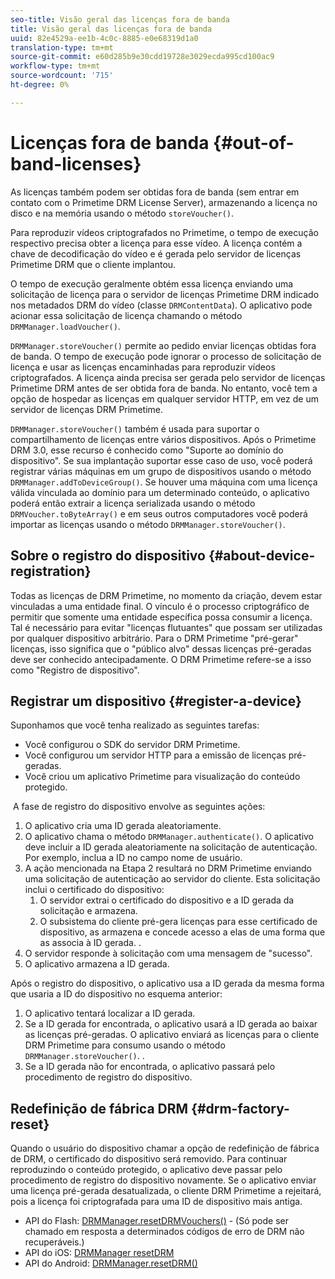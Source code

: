 ```yaml
---
seo-title: Visão geral das licenças fora de banda
title: Visão geral das licenças fora de banda
uuid: 82e4529a-ee1b-4c0c-8885-e0e68319d1a0
translation-type: tm+mt
source-git-commit: e60d285b9e30cdd19728e3029ecda995cd100ac9
workflow-type: tm+mt
source-wordcount: '715'
ht-degree: 0%

---
```



# Licenças fora de banda {#out-of-band-licenses}

As licenças também podem ser obtidas fora de banda (sem entrar em contato com o Primetime DRM License Server), armazenando a licença no disco e na memória usando o método `storeVoucher()`.

Para reproduzir vídeos criptografados no Primetime, o tempo de execução respectivo precisa obter a licença para esse vídeo. A licença contém a chave de decodificação do vídeo e é gerada pelo servidor de licenças Primetime DRM que o cliente implantou.

O tempo de execução geralmente obtém essa licença enviando uma solicitação de licença para o servidor de licenças Primetime DRM indicado nos metadados DRM do vídeo (classe `DRMContentData`). O aplicativo pode acionar essa solicitação de licença chamando o método `DRMManager.loadVoucher()`.

`DRMManager.storeVoucher()` permite ao pedido enviar licenças obtidas fora de banda. O tempo de execução pode ignorar o processo de solicitação de licença e usar as licenças encaminhadas para reproduzir vídeos criptografados. A licença ainda precisa ser gerada pelo servidor de licenças Primetime DRM antes de ser obtida fora de banda. No entanto, você tem a opção de hospedar as licenças em qualquer servidor HTTP, em vez de um servidor de licenças DRM Primetime.

`DRMManager.storeVoucher()` também é usada para suportar o compartilhamento de licenças entre vários dispositivos. Após o Primetime DRM 3.0, esse recurso é conhecido como &quot;Suporte ao domínio do dispositivo&quot;. Se sua implantação suportar esse caso de uso, você poderá registrar várias máquinas em um grupo de dispositivos usando o método `DRMManager.addToDeviceGroup()`. Se houver uma máquina com uma licença válida vinculada ao domínio para um determinado conteúdo, o aplicativo poderá então extrair a licença serializada usando o método `DRMVoucher.toByteArray()` e em seus outros computadores você poderá importar as licenças usando o método `DRMManager.storeVoucher()`.

## Sobre o registro do dispositivo {#about-device-registration}

Todas as licenças de DRM Primetime, no momento da criação, devem estar vinculadas a uma entidade final. O vínculo é o processo criptográfico de permitir que somente uma entidade específica possa consumir a licença. Tal é necessário para evitar &quot;licenças flutuantes&quot; que possam ser utilizadas por qualquer dispositivo arbitrário. Para o DRM Primetime &quot;pré-gerar&quot; licenças, isso significa que o &quot;público alvo&quot; dessas licenças pré-geradas deve ser conhecido antecipadamente. O DRM Primetime refere-se a isso como &quot;Registro de dispositivo&quot;.

## Registrar um dispositivo {#register-a-device}

Suponhamos que você tenha realizado as seguintes tarefas:

* Você configurou o SDK do servidor DRM Primetime.
* Você configurou um servidor HTTP para a emissão de licenças pré-geradas.
* Você criou um aplicativo Primetime para visualização do conteúdo protegido.

 A fase de registro do dispositivo envolve as seguintes ações:

1. O aplicativo cria uma ID gerada aleatoriamente.
1. O aplicativo chama o método `DRMManager.authenticate()`. O aplicativo deve incluir a ID gerada aleatoriamente na solicitação de autenticação. Por exemplo, inclua a ID no campo nome de usuário.
1. A ação mencionada na Etapa 2 resultará no DRM Primetime enviando uma solicitação de autenticação ao servidor do cliente. Esta solicitação inclui o certificado do dispositivo:
   1. O servidor extrai o certificado do dispositivo e a ID gerada da solicitação e armazena.
   1. O subsistema do cliente pré-gera licenças para esse certificado de dispositivo, as armazena e concede acesso a elas de uma forma que as associa à ID gerada. .
1. O servidor responde à solicitação com uma mensagem de &quot;sucesso&quot;.
1. O aplicativo armazena a ID gerada.

Após o registro do dispositivo, o aplicativo usa a ID gerada da mesma forma que usaria a ID do dispositivo no esquema anterior:
1. O aplicativo tentará localizar a ID gerada.
1. Se a ID gerada for encontrada, o aplicativo usará a ID gerada ao baixar as licenças pré-geradas. O aplicativo enviará as licenças para o cliente DRM Primetime para consumo usando o método `DRMManager.storeVoucher()`. .
1. Se a ID gerada não for encontrada, o aplicativo passará pelo procedimento de registro do dispositivo.

## Redefinição de fábrica DRM {#drm-factory-reset}

Quando o usuário do dispositivo chamar a opção de redefinição de fábrica de DRM, o certificado do dispositivo será removido. Para continuar reproduzindo o conteúdo protegido, o aplicativo deve passar pelo procedimento de registro do dispositivo novamente. Se o aplicativo enviar uma licença pré-gerada desatualizada, o cliente DRM Primetime a rejeitará, pois a licença foi criptografada para uma ID de dispositivo mais antiga.

* API do Flash: [DRMManager.resetDRMVouchers()](https://help.adobe.com/en_US/FlashPlatform/reference/actionscript/3/flash/net/drm/DRMManager.html#resetDRMVouchers()) - (Só pode ser chamado em resposta a determinados códigos de erro de DRM não recuperáveis.)
* API do iOS: [DRMManager resetDRM](https://help.adobe.com/en_US/primetime/api/drm-apis/client/ios/interface_d_r_m_manager.html#a0dd6c9662428583196e0419d3ea69446)
* API do Android: [DRMManager.resetDRM()](https://help.adobe.com/en_US/primetime/api/drm-apis/client/android/com/adobe/ave/drm/DRMManager.html#resetDRM(com.adobe.ave.drm.DRMOperationErrorCallback,%20com.adobe.ave.drm.DRMOperationCompleteCallback))